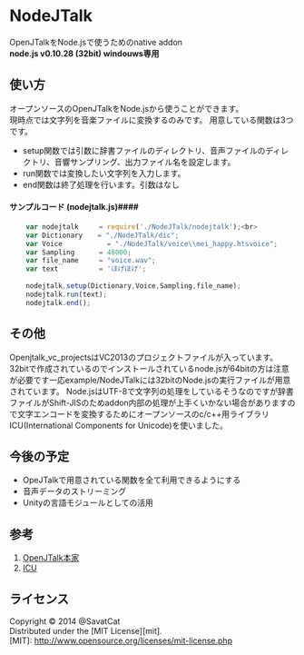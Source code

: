 NodeJTalk
=========
OpenJTalkをNode.jsで使うためのnative addon  
**node.js v0.10.28 (32bit) windouws専用**

使い方
------
オープンソースのOpenJTalkをNode.jsから使うことができます。  
現時点では文字列を音楽ファイルに変換するのみです。
用意している関数は3つです。
+ setup関数では引数に辞書ファイルのディレクトリ、音声ファイルのディレクトリ、音響サンプリング、出力ファイル名を設定します。
+   run関数では変換したい文字列を入力します。
+   end関数は終了処理を行います。引数はなし
#### サンプルコード (nodejtalk.js)####
```javascript
    var nodejtalk     = require('./NodeJTalk/nodejtalk');<br>
    var Dictionary 　 = "./NodeJTalk/dic";  
    var Voice	        = "./NodeJTalk/voice\\mei_happy.htsvoice";  
    var Sampling      = 48000;  
    var file_name     = "voice.wav";  
    var text          = 'ほげほげ'; 
    
    nodejtalk.setup(Dictionary,Voice,Sampling,file_name); 
    nodejtalk.run(text);  
    nodejtalk.end();  
```
その他
------
Openjtalk_vc_projectsはVC2013のプロジェクトファイルが入っています。32bitで作成されているのでインストールされているnode.jsが64bitの方は注意が必要です一応example/NodeJTalkには32bitのNode.jsの実行ファイルが用意されています。
Node.jsはUTF-8で文字列の処理をしているそうなのですが辞書ファイルがShift-JISのためaddon内部の処理が上手くいかない場合がありますので文字エンコードを変換するためにオープンソースのc/c++用ライブラリICU(International Components for Unicode)を使いました。

今後の予定
-----
+ OpeJTalkで用意されている関数を全て利用できるようにする
+ 音声データのストリーミング
+ Unityの言語モジュールとしての活用

参考
-----
1. [OpenJTalk本家](http://open-jtalk.sourceforge.net/)
2. [ICU](http://site.icu-project.org/)

ライセンス
----------
Copyright &copy; 2014 @SavatCat   
Distributed under the [MIT License][mit].   
[MIT]: http://www.opensource.org/licenses/mit-license.php
